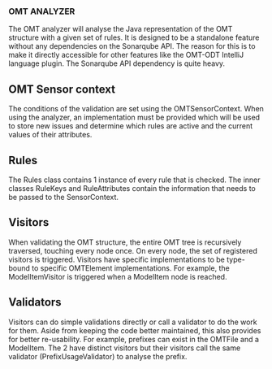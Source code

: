 ### OMT ANALYZER

The OMT analyzer will analyse the Java representation of the OMT structure with a given set of rules.
It is designed to be a standalone feature without any dependencies on the Sonarqube API. The reason for this is
to make it directly accessible for other features like the OMT-ODT IntelliJ language plugin.
The Sonarqube API dependency is quite heavy.

## OMT Sensor context

The conditions of the validation are set using the OMTSensorContext. When using the analyzer, an implementation
must be provided which will be used to store new issues and determine which rules are active and the current
values of their attributes.

## Rules

The Rules class contains 1 instance of every rule that is checked. The inner classes RuleKeys and RuleAttributes
contain the information that needs to be passed to the SensorContext.

## Visitors

When validating the OMT structure, the entire OMT tree is recursively traversed, touching every node once.
On every node, the set of registered visitors is triggered.
Visitors have specific implementations to be type-bound to specific OMTElement implementations. For example,
the ModelItemVisitor is triggered when a ModelItem node is reached.

## Validators

Visitors can do simple validations directly or call a validator to do the work for them. Aside from keeping the
code better maintained, this also provides for better re-usability. For example, prefixes can exist in the OMTFile
and a ModelItem. The 2 have distinct visitors but their visitors call the same validator (PrefixUsageValidator) to
analyse the prefix.

